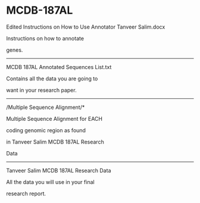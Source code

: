 # MCDB-187AL

Edited Instructions on How to Use Annotator Tanveer Salim.docx

Instructions on how to annotate

genes.

----------------------------------------
MCDB 187AL Annotated Sequences List.txt

Contains all the data you are going to 

want in your research paper.

---------------------------------------

/Multiple Sequence Alignment/*

Multiple Sequence Alignment for EACH

coding genomic region as found

in Tanveer Salim MCDB 187AL Research

Data

---------------------------------------

Tanveer Salim MCDB 187AL Research Data

All the data you will use in your final

research report.







